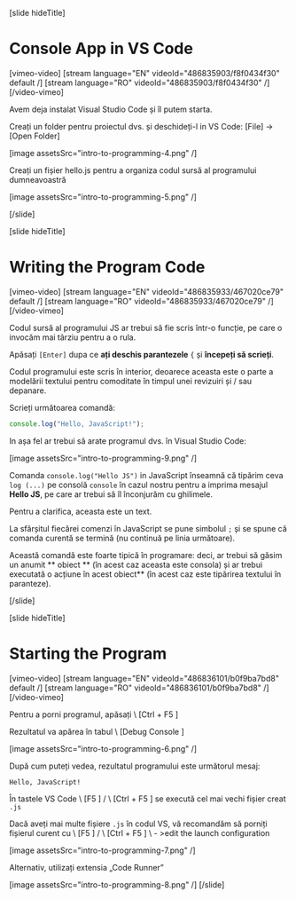 [slide hideTitle]
# Console App in VS Code

[vimeo-video]
[stream language="EN" videoId="486835903/f8f0434f30" default /]
[stream language="RO" videoId="486835903/f8f0434f30"  /]
[/video-vimeo]

Avem deja instalat Visual Studio Code și îl putem starta.

Creați un folder pentru proiectul dvs. și deschideți-l in VS Code:
\[File\] -> \[Open Folder\]

[image assetsSrc="intro-to-programming-4.png" /]

Creați un fișier hello.js pentru a organiza codul sursă al programului dumneavoastră

[image assetsSrc="intro-to-programming-5.png" /]

[/slide]

[slide hideTitle]
# Writing the Program Code

[vimeo-video]
[stream language="EN" videoId="486835933/467020ce79" default /]
[stream language="RO" videoId="486835933/467020ce79"  /]
[/video-vimeo]

Codul sursă al programului JS ar trebui să fie scris într-o funcție, pe care o invocăm mai târziu
 pentru a o rula.

Apăsați `[Enter]` dupa ce **ați deschis parantezele** `{` și  **începeți să scrieți**.

Codul programului este scris în interior, deoarece aceasta este o parte a modelării textului pentru comoditate în timpul unei revizuiri și / sau depanare.

Scrieți următoarea comandă:

```js
console.log("Hello, JavaScript!");
```

In așa fel ar trebui să arate programul dvs. în Visual Studio Code:

[image assetsSrc="intro-to-programming-9.png" /]

Comanda  `console.log("Hello JS")` in JavaScript înseamnă că tipărim ceva `log (...)` pe consolă `console` în cazul nostru pentru a imprima mesajul **Hello JS**, pe care ar trebui să îl înconjurăm cu ghilimele.

Pentru a clarifica, aceasta este un text.

La sfârșitul fiecărei comenzi în JavaScript se pune simbolul `;` și se spune că comanda curentă se termină (nu continuă pe linia următoare).

Această comandă este foarte tipică în programare: deci, ar trebui să găsim un anumit ** obiect ** (în acest caz aceasta este consola) și ar trebui executată o acțiune în acest obiect** (în acest caz este tipărirea textului în paranteze).

[/slide]

[slide hideTitle]
# Starting the Program

[vimeo-video]
[stream language="EN" videoId="486836101/b0f9ba7bd8" default /]
[stream language="RO" videoId="486836101/b0f9ba7bd8"  /]
[/video-vimeo]

Pentru a porni programul, apăsați \ [Ctrl + F5 \]


Rezultatul va apărea în tabul \ [Debug Console \]

[image assetsSrc="intro-to-programming-6.png" /]

După cum puteți vedea, rezultatul programului este următorul mesaj:
```
Hello, JavaScript!
```
În tastele VS Code \ [F5 \] / \ [Ctrl + F5 \] se execută cel mai vechi fișier creat `.js`

Dacă aveți mai multe fișiere `.js` în codul VS, vă recomandăm să porniți fișierul curent cu \ [F5 \] / \ [Ctrl + F5 \] \ - \>edit the launch configuration

[image assetsSrc="intro-to-programming-7.png" /]

Alternativ, utilizați extensia „Code Runner”

[image assetsSrc="intro-to-programming-8.png" /]
[/slide]

